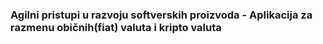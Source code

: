 ### Agilni pristupi u razvoju softverskih proizvoda  - Aplikacija za razmenu običnih(fiat) valuta i kripto valuta

